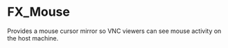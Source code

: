 FX_Mouse
========

Provides a mouse cursor mirror so VNC viewers can see mouse activity on the host machine.
